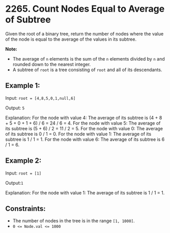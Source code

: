 # 2265. Count Nodes Equal to Average of Subtree

Given the root of a binary tree, return the number of nodes where the value of the node is equal to the average of the values in its subtree.

__Note:__

- The average of `n` elements is the sum of the `n` elements divided by `n` and rounded down to the nearest integer.
- A subtree of `root` is a tree consisting of `root` and all of its descendants.
 

## Example 1:


Input: ``root = [4,8,5,0,1,null,6]``

Output: ``5``

Explanation: 
For the node with value 4: The average of its subtree is (4 + 8 + 5 + 0 + 1 + 6) / 6 = 24 / 6 = 4.
For the node with value 5: The average of its subtree is (5 + 6) / 2 = 11 / 2 = 5.
For the node with value 0: The average of its subtree is 0 / 1 = 0.
For the node with value 1: The average of its subtree is 1 / 1 = 1.
For the node with value 6: The average of its subtree is 6 / 1 = 6.
## Example 2:


Input: `root = [1]`

Output:`1`

Explanation: For the node with value 1: The average of its subtree is 1 / 1 = 1.
 

## Constraints:

- The number of nodes in the tree is in the range `[1, 1000]`.
- `0 <= Node.val <= 1000`
